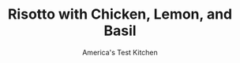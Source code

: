 ---
layout: ../../layouts/MarkdownPostLayout.astro
title: Risotto with Chicken, Lemon, and Basil
author: America's Test Kitchen
pubDate: 2023-03-15
description: "This simple rice dish uses minimal ingredients for maximum flavor and makes a perfect dinner for even busy weeknights."
image_url: https://res.cloudinary.com/hksqkdlah/image/upload/ar_1:1,c_fill,dpr_2.0,f_auto,fl_lossy.progressive.strip_profile,g_faces:auto,q_auto:low,w_344/7039_sfs-risotto-chicken-v4-001
tags: ["Main Courses","Italian","Chicken","Rice","Weeknight","30-Minute Suppers"]
calories: 
protein: 
carbohydrates: 
fats: 
fiber: 
ingredients: ["1 cup, Arborio rice","4 cups, low-sodium chicken broth","6 tablespoons, unsalted butter","1 , onion, chopped fine","2 , garlic cloves, minced","1 , rotisserie chicken, skin discarded, meat shredded into bite-sized pieces (about 3 cups)","1/2 cup, chopped fresh basil","2 teaspoons, grated zest and 2 tablespoons juice from 1 lemon","1 cup, grated Parmesan cheese, plus extra for serving",", Salt and pepper"]
serves: 4
time: "30 minutes"
instructions: ["Combine rice, 3 cups broth, and 2 tablespoons butter in large bowl. Wrap tightly with plastic wrap and microwave until rice is softened and most of liquid is absorbed, 10 to 16 minutes.","Meanwhile, melt additional 2 tablespoons butter in medium saucepan over medium heat. Stir in onion and cook until softened, about 3 minutes. Stir in garlic and cook until fragrant, about 30 seconds. Stir in hot rice mixture and remaining broth and simmer, stirring constantly, until rice is tender, 5 to 7 minutes. Stir in chicken and cook until heated through, about 1 minute.","Off heat, stir in basil, lemon zest, lemon juice, Parmesan, and remaining butter. Season with salt and pepper. Serve, passing additional Parmesan at table."]
nutrition: undefined
notes: "If the finished risotto is too thick, stir in hot water, a few tablespoons at a time, to adjust the consistency."
---